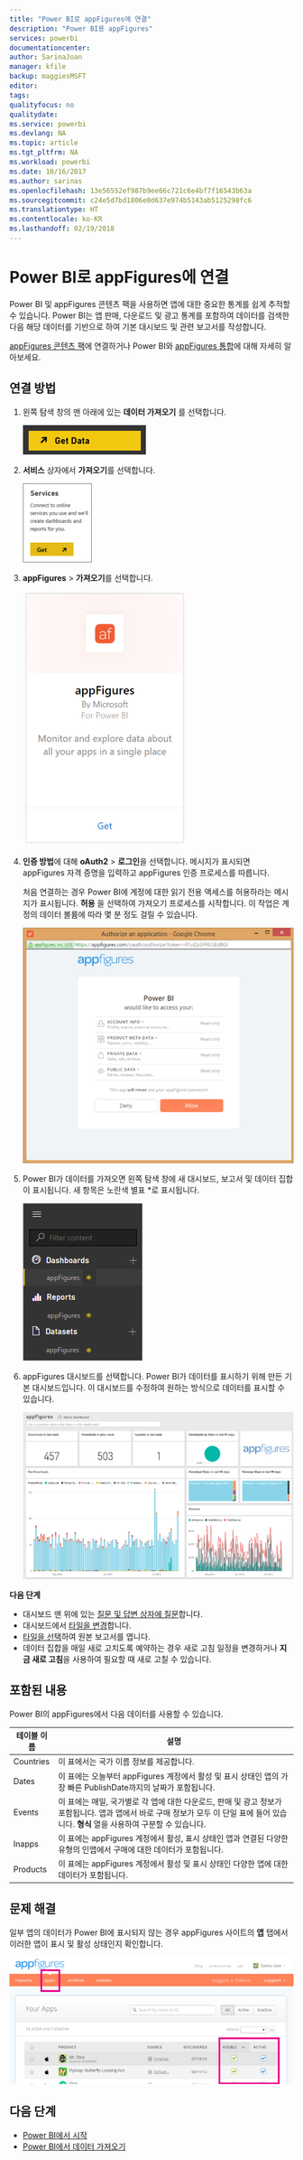 ```yaml
---
title: "Power BI로 appFigures에 연결"
description: "Power BI용 appFigures"
services: powerbi
documentationcenter: 
author: SarinaJoan
manager: kfile
backup: maggiesMSFT
editor: 
tags: 
qualityfocus: no
qualitydate: 
ms.service: powerbi
ms.devlang: NA
ms.topic: article
ms.tgt_pltfrm: NA
ms.workload: powerbi
ms.date: 10/16/2017
ms.author: sarinas
ms.openlocfilehash: 13e56552ef987b9ee66c721c6e4bf7f16543b63a
ms.sourcegitcommit: c24e5d7bd1806e0d637e974b5143ab5125298fc6
ms.translationtype: HT
ms.contentlocale: ko-KR
ms.lasthandoff: 02/19/2018
---
```

# <a name="connect-to-appfigures-with-power-bi"></a>Power BI로 appFigures에 연결
Power BI 및 appFigures 콘텐츠 팩을 사용하면 앱에 대한 중요한 통계를 쉽게 추적할 수 있습니다. Power BI는 앱 판매, 다운로드 및 광고 통계를 포함하여 데이터를 검색한 다음 해당 데이터를 기반으로 하여 기본 대시보드 및 관련 보고서를 작성합니다.

[appFigures 콘텐츠 팩](https://app.powerbi.com/getdata/services/appfigures)에 연결하거나 Power BI와 [appFigures 통합](https://powerbi.microsoft.com/integrations/appfigures)에 대해 자세히 알아보세요.

## <a name="how-to-connect"></a>연결 방법
1. 왼쪽 탐색 창의 맨 아래에 있는 **데이터 가져오기** 를 선택합니다.
   
   ![](media/service-connect-to-appfigures/pbi_getdata.png)
2. **서비스** 상자에서 **가져오기**를 선택합니다.
   
   ![](media/service-connect-to-appfigures/pbi_getservices.png)
3. **appFigures** \> **가져오기**를 선택합니다.
   
   ![](media/service-connect-to-appfigures/appfigures.png)
4. **인증 방법**에 대해 **oAuth2** \> **로그인**을 선택합니다. 메시지가 표시되면 appFigures 자격 증명을 입력하고 appFigures 인증 프로세스를 따릅니다.
   
   처음 연결하는 경우 Power BI에 계정에 대한 읽기 전용 액세스를 허용하라는 메시지가 표시됩니다. **허용** 을 선택하여 가져오기 프로세스를 시작합니다. 이 작업은 계정의 데이터 볼륨에 따라 몇 분 정도 걸릴 수 있습니다.
   
   ![](media/service-connect-to-appfigures/appfiguresdoc_06.png)
5. Power BI가 데이터를 가져오면 왼쪽 탐색 창에 새 대시보드, 보고서 및 데이터 집합이 표시됩니다. 새 항목은 노란색 별표 \*로 표시됩니다.
   
    ![](media/service-connect-to-appfigures/pbi_appfigures3.png)
6. appFigures 대시보드를 선택합니다. Power BI가 데이터를 표시하기 위해 만든 기본 대시보드입니다. 이 대시보드를 수정하여 원하는 방식으로 데이터를 표시할 수 있습니다.
   
    ![](media/service-connect-to-appfigures/appfiguresdoc_01.png)

**다음 단계**

* 대시보드 맨 위에 있는 [질문 및 답변 상자에 질문](power-bi-q-and-a.md)합니다.
* 대시보드에서 [타일을 변경](service-dashboard-edit-tile.md)합니다.
* [타일을 선택](service-dashboard-tiles.md)하여 원본 보고서를 엽니다.
* 데이터 집합을 매일 새로 고치도록 예약하는 경우 새로 고침 일정을 변경하거나 **지금 새로 고침**을 사용하여 필요할 때 새로 고칠 수 있습니다.

## <a name="whats-included"></a>포함된 내용
Power BI의 appFigures에서 다음 데이터를 사용할 수 있습니다.

| **테이블 이름** | **설명** |
| --- | --- |
| Countries |이 표에서는 국가 이름 정보를 제공합니다. |
| Dates |이 표에는 오늘부터 appFigures 계정에서 활성 및 표시 상태인 앱의 가장 빠른 PublishDate까지의 날짜가 포함됩니다. |
| Events |이 표에는 매일, 국가별로 각 앱에 대한 다운로드, 판매 및 광고 정보가 포함됩니다. 앱과 앱에서 바로 구매 정보가 모두 이 단일 표에 들어 있습니다. <strong>형식</strong> 열을 사용하여 구분할 수 있습니다. |
| Inapps |이 표에는 appFigures 계정에서 활성, 표시 상태인 앱과 연결된 다양한 유형의 인앱에서 구매에 대한 데이터가 포함됩니다. |
| Products |이 표에는 appFigures 계정에서 활성 및 표시 상태인 다양한 앱에 대한 데이터가 포함됩니다. |

## <a name="troubleshooting"></a>문제 해결
일부 앱의 데이터가 Power BI에 표시되지 않는 경우 appFigures 사이트의 **앱** 탭에서 이러한 앱이 표시 및 활성 상태인지 확인합니다.

![](media/service-connect-to-appfigures/appfiguresdoc_11.png)

## <a name="next-steps"></a>다음 단계
* [Power BI에서 시작](service-get-started.md)
* [Power BI에서 데이터 가져오기](service-get-data.md)

